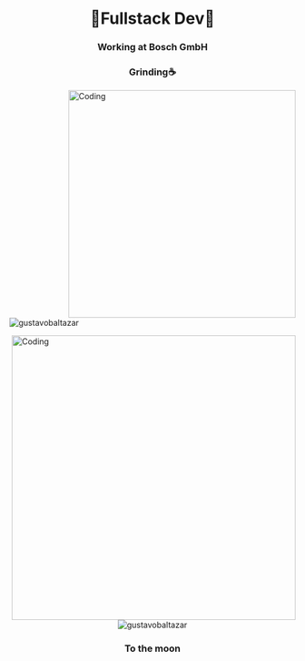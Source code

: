 <h1 align="center">🚀Fullstack Dev🚀</h3>

<div align="center">
  
  <h3> Working at Bosch GmbH </h2>
  <h3> Grinding☕ </h2>
  
  
</div>

<img align="right" alt="Coding" width="400" src="https://i.gifer.com/1fZF.gif"> 
<p align="left"> <img src="https://komarev.com/ghpvc/?username=gustavobaltazar&label=Profile%20views&color=0e75b6&style=flat" alt="gustavobaltazar" /> </p>
 
 <div>
  <img align="right" alt="Coding" width="500" src="https://giffiles.alphacoders.com/359/35995.gif">
</div>

 ```javascript
const profile = {
  name: "Gustavo Baltazar",
  game: "The Last of Us II",
  tech: {
    programming: ['TS'],
    frontend: ['React', 'Tailwindcss'],
    backend: ['Node', 'tRPC', 'Express']
  },
  language: {
    portuguese: true,
    english: true,
  }
}
```
<div>
    <p align="center"><img  src="https://github-readme-streak-stats.herokuapp.com/?user=gustavobaltazar&theme=tokyonight" alt="gustavobaltazar" /></p>
</div>

<div align="center">
  <h3>To the moon</h3>
</div>
